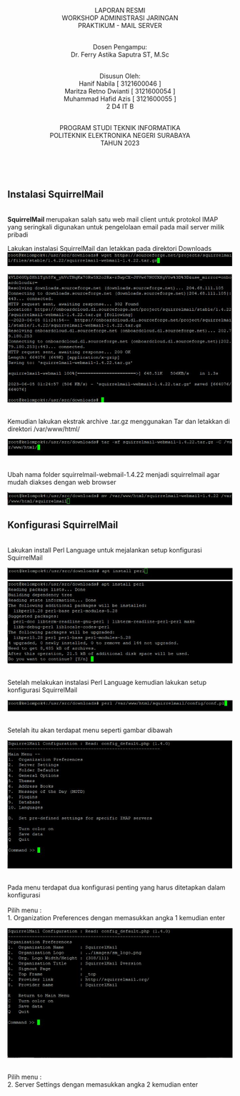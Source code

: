 <p align=center>
LAPORAN RESMI <br>
WORKSHOP ADMINISTRASI JARINGAN </br>
PRAKTIKUM - MAIL SERVER<br><br>

<p align=center>
Dosen Pengampu:<br>
Dr. Ferry Astika Saputra ST, M.Sc<br><br>

<p align=center>
Disusun Oleh:<br>
Hanif Nabila [ 3121600046 ]<br>
Maritza Retno Dwianti [ 3121600054 ]<br>
Muhammad Hafid Azis [ 3121600055 ]<br>
2 D4 IT B<br><br>

<p align=center>
PROGRAM STUDI TEKNIK INFORMATIKA<br>
POLITEKNIK ELEKTRONIKA NEGERI SURABAYA<br>
TAHUN 2023
</p>
<br><br><br>

## Instalasi SquirrelMail

<br> <b> SquirrelMail </b> merupakan salah satu web mail client untuk protokol IMAP yang seringkali digunakan untuk pengelolaan email pada mail server milik pribadi

Lakukan instalasi SquirrelMail dan letakkan pada direktori Downloads <br>
![install SquirrelMail](img/1.jpg)

![Install SquirrelMail](img/2.jpg)

<br> Kemudian lakukan ekstrak archive .tar.gz menggunakan Tar dan letakkan di direktori /var/www/html/<br>

![Ekstract Archive .tar.gz](img/3.jpg)

<br>Ubah nama folder squirrelmail-webmail-1.4.22 menjadi squirrelmail agar mudah diakses dengan web browser <br>

![Ubah nama folder squirrelmail](img/4.jpg)

## Konfigurasi SquirrelMail

<br>Lakukan install Perl Language untuk mejalankan setup konfigurasi SquirrelMail<br>

![Install Perl Language](img/5.jpg)
![Install Perl Language](img/6.jpg)

<br>Setelah melakukan instalasi Perl Language kemudian lakukan setup konfigurasi SquirrelMail<br>

![Konfigurasi SquirrelMail](img/7.jpg)

<br>Setelah itu akan terdapat menu seperti gambar dibawah<br>

![Konfigurasi SquirrelMail](img/8.jpg)

<br>Pada menu terdapat dua konfigurasi penting yang harus ditetapkan dalam konfigurasi</br>
<br>Pilih menu :
<br>1. Organization Preferences dengan memasukkan angka 1 kemudian enter

![Konfigurasi SquirrelMail](img/9.jpg)

<br>Pilih menu :
<br>2. Server Settings dengan memasukkan angka 2 kemudian enter
